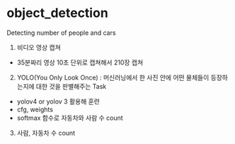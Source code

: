 # object_detection
Detecting number of people and cars

1. 비디오 영상 캡쳐
  - 35분짜리 영상 10초 단위로 캡쳐해서 210장 캡쳐

2. YOLO(You Only Look Once) : 머신러닝에서 한 사진 안에 어떤 물체들이 등장하는지에 대한 것을 판별해주는 Task
  - yolov4 or yolov 3 활용해 훈련
  - cfg, weights 
  - softmax 함수로 자동차와 사람 수 count
  
3. 사람, 자동차 수 count
